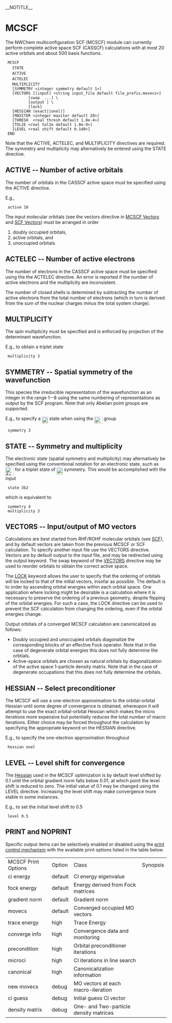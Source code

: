 \_\_NOTITLE\_\_

# MCSCF

The NWChem multiconfiguration SCF (MCSCF) module can currently perform
complete active space SCF (CASSCF) calculations with at most 20 active
orbitals and about 500 basis
functions.

` MCSCF`  
`   STATE `<string state>  
`   ACTIVE `<integer nactive>  
`   ACTELEC `<integer nactelec>  
`   MULTIPLICITY `<integer multiplicity>  
`   [SYMMETRY <integer symmetry default 1>]`  
`   [VECTORS [[input] <string input_file default file_prefix.movecs>] `  
`          [swap `<integer vec1 vec2>` ...] \`  
`          [output `<string output_file default input_file>`] \`  
`          [lock]`  
`   [HESSIAN (exact||onel)]`  
`   [MAXITER <integer maxiter default 20>]`  
`   [THRESH  <real thresh default 1.0e-4>]`  
`   [TOL2E <real tol2e default 1.0e-9>]`  
`   [LEVEL <real shift default 0.1d0>]`  
` END`

Note that the ACTIVE, ACTELEC, and MULTIPLICITY directives are required.
The symmetry and multiplicity may alternatively be entered using the
STATE directive.

## ACTIVE -- Number of active orbitals

The number of orbitals in the CASSCF active space must be specified
using the ACTIVE directive.

E.g.,

` active 10`

The input molecular orbitals (see the vectors directive in [MCSCF
Vectors](#VECTORS_--_Input/output_of_MO_vectors "wikilink") and [SCF
Vectors](Hartree-Fock-Theory-for-Molecules#vectors----inputoutput-of-mo-vectors "wikilink"))
must be arranged in order

1.  doubly occupied orbitals,
2.  active orbitals, and
3.  unoccupied orbitals.

## ACTELEC -- Number of active electrons

The number of electrons in the CASSCF active space must be specified
using the the ACTELEC directive. An error is reported if the number of
active electrons and the multiplicity are inconsistent.

The number of closed shells is determined by subtracting the number of
active electrons from the total number of electrons (which in turn is
derived from the sum of the nuclear charges minus the total system
charge).

## MULTIPLICITY

The spin multiplicity must be specified and is enforced by projection of
the determinant wavefunction.

E.g., to obtain a triplet state

` multiplicity 3`

## SYMMETRY -- Spatial symmetry of the wavefunction

This species the irreducible representation of the wavefunction as an
integer in the range 1--8 using the same numbering of representations as
output by the SCF program. Note that only Abelian point groups are
supported.

E.g., to specify a <img alt="$B_1$" src="https://raw.githubusercontent.com/wiki/nwchemgit/nwchem/svgs/fe468915e44d9e34d437fbf99b371809.svg?invert_in_darkmode&sanitize=true" align=middle width="18.95025pt" height="22.38192pt"/> state when using the <img alt="$C_{2v}$" src="https://raw.githubusercontent.com/wiki/nwchemgit/nwchem/svgs/fbae2e8884819f6fd147d3039ef3a9bc.svg?invert_in_darkmode&sanitize=true" align=middle width="25.19517pt" height="22.38192pt"/> group

` symmetry 3`

## STATE -- Symmetry and multiplicity

The electronic state (spatial symmetry and multiplicity) may
alternatively be specified using the conventional notation for an
electronic state, such as <img alt="$^3B_2$" src="https://raw.githubusercontent.com/wiki/nwchemgit/nwchem/svgs/6e2161ad2ba92369ce803c5813cce493.svg?invert_in_darkmode&sanitize=true" align=middle width="26.324595pt" height="26.70657pt"/> for a triplet state of <img alt="$B_2$" src="https://raw.githubusercontent.com/wiki/nwchemgit/nwchem/svgs/2b7de9b9b655b068f97484efba8812fb.svg?invert_in_darkmode&sanitize=true" align=middle width="18.95025pt" height="22.38192pt"/>
symmetry. This would be accomplished with the input

` state 3b2`

which is equivalent to

` symmetry 4`  
` multiplicity 3`

## VECTORS -- Input/output of MO vectors

Calculations are best started from RHF/ROHF molecular orbitals (see
[SCF](Hartree-Fock-Theory-for-Molecules "wikilink")), and by
default vectors are taken from the previous MCSCF or SCF calculation. To
specify another input file use the VECTORS directive. Vectors are by
default output to the input file, and may be redirected using the output
keyword. The swap keyword of the
[VECTORS](Hartree-Fock-Theory-for-Molecules#vectors----inputoutput-of-mo-vectors "wikilink")
directive may be used to reorder orbitals to obtain the correct active
space.

The
[LOCK](Hartree-Fock-Theory-for-Molecules#vectors----inputoutput-of-mo-vectors "wikilink")
keyword allows the user to specify that the ordering of orbitals will be
locked to that of the initial vectors, insofar as possible. The default
is to order by ascending orbital energies within each orbital space. One
application where locking might be desirable is a calculation where it
is necessary to preserve the ordering of a previous geometry, despite
flipping of the orbital energies. For such a case, the LOCK directive
can be used to prevent the SCF calculation from changing the ordering,
even if the orbital energies change.

Output orbitals of a converged MCSCF calculation are canonicalized as
follows:

  - Doubly occupied and unoccupied orbitals diagonalize the
    corresponding blocks of an effective Fock operator. Note that in the
    case of degenerate orbital energies this does not fully determine
    the orbtials.
  - Active-space orbitals are chosen as natural orbitals by
    diagonalization of the active space 1-particle density matrix. Note
    that in the case of degenerate occupations that this does not fully
    determine the orbitals.

## HESSIAN -- Select preconditioner

The MCSCF will use a one-electron approximation to the orbital-orbital
Hessian until some degree of convergence is obtained, whereupon it will
attempt to use the exact orbital-orbital Hessian which makes the micro
iterations more expensive but potentially reduces the total number of
macro iterations. Either choice may be forced throughout the calculation
by specifying the appropriate keyword on the HESSIAN directive.

E.g., to specify the one-electron approximation throughout

` hessian onel`

## LEVEL -- Level shift for convergence

The [Hessian](Hessians-and-Vibrational-Frequencies "wikilink")
used in the MCSCF optimization is by default level shifted by 0.1 until
the orbital gradient norm falls below 0.01, at which point the level
shift is reduced to zero. The initial value of 0.1 may be changed using
the LEVEL directive. Increasing the level shift may make convergence
more stable in some instances.

E.g., to set the initial level shift to 0.5

` level 0.5`

## PRINT and NOPRINT

Specific output items can be selectively enabled or disabled using the
[print control
mechanism](Top-level#PRINT_.2F_NOPRINT "wikilink") with the
available print options listed in the table
below.

<center>

|                     |         |                                        |          |
| ------------------- | ------- | -------------------------------------- | -------- |
| MCSCF Print Options | Option  | Class                                  | Synopsis |
| ci energy           | default | CI energy eigenvalue                   |
| fock energy         | default | Energy derived from Fock matrices      |
| gradient norm       | default | Gradient norm                          |
| movecs              | default | Converged occupied MO vectors          |
| trace energy        | high    | Trace Energy                           |
| converge info       | high    | Convergence data and monitoring        |
| precondition        | high    | Orbital preconditioner iterations      |
| microci             | high    | CI iterations in line search           |
| canonical           | high    | Canonicalization information           |
| new movecs          | debug   | MO vectors at each macro-iteration     |
| ci guess            | debug   | Initial guess CI vector                |
| density matrix      | debug   | One- and Two-particle density matrices |

</center>
